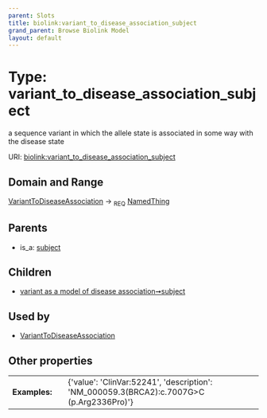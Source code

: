 ```yaml
---
parent: Slots
title: biolink:variant_to_disease_association_subject
grand_parent: Browse Biolink Model
layout: default
---
```


# Type: variant_to_disease_association_subject


a sequence variant in which the allele state is associated in some way with the disease state

URI: [biolink:variant_to_disease_association_subject](https://w3id.org/biolink/vocab/variant_to_disease_association_subject)

## Domain and Range

[VariantToDiseaseAssociation](VariantToDiseaseAssociation.md) ->  <sub>REQ</sub> [NamedThing](NamedThing.md)

## Parents

 *  is_a: [subject](subject.md)

## Children

 *  [variant as a model of disease association➞subject](variant_as_a_model_of_disease_association_subject.md)

## Used by

 * [VariantToDiseaseAssociation](VariantToDiseaseAssociation.md)

## Other properties

|  |  |  |
| --- | --- | --- |
| **Examples:** | | {'value': 'ClinVar:52241', 'description': 'NM_000059.3(BRCA2):c.7007G>C (p.Arg2336Pro)'} |

